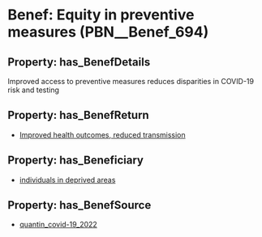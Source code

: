 # Benef: __Equity in preventive measures__ (PBN__Benef_694)

## Property: has_BenefDetails

Improved access to preventive measures reduces disparities in COVID-19 risk and testing

## Property: has_BenefReturn

* [Improved health outcomes, reduced transmission](../BenefReturn/PBN__BenefReturn_742)

## Property: has_Beneficiary

* [individuals in deprived areas](../Stakeholder/PBN__Stakeholder_288)

## Property: has_BenefSource

* [quantin_covid-19_2022](../Article/PBN__Article_136)

